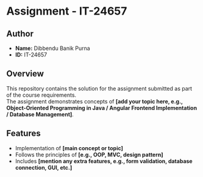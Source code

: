# Assignment - IT-24657

## Author
- **Name:** Dibbendu Banik Purna  
- **ID:** IT-24657  

## Overview
This repository contains the solution for the assignment submitted as part of the course requirements.  
The assignment demonstrates concepts of **[add your topic here, e.g., Object-Oriented Programming in Java / Angular Frontend Implementation / Database Management]**.

## Features
- Implementation of **[main concept or topic]**
- Follows the principles of **[e.g., OOP, MVC, design pattern]**
- Includes **[mention any extra features, e.g., form validation, database connection, GUI, etc.]**

